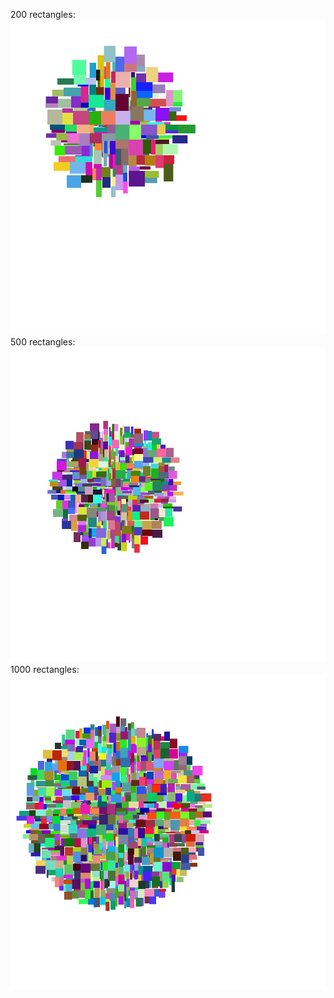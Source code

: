 200 rectangles:
![first example](https://github.com/5line5/tdd/blob/master/TagsCloudVisualization/examples/200.png)
500 rectangles: 
![second example](https://github.com/5line5/tdd/blob/master/TagsCloudVisualization/examples/500.png)
1000 rectangles: 
![third example](https://github.com/5line5/tdd/blob/master/TagsCloudVisualization/examples/1000.png)
